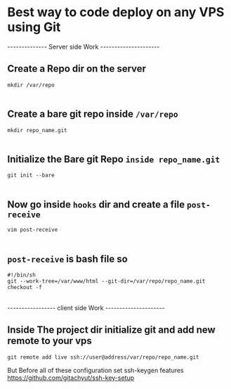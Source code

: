 # Best way to code deploy on any VPS using Git<br>
-------------- Server side Work --------------------- <br>

## Create a Repo dir on the server <br>
`mkdir /var/repo` <br>
<br>
## Create a bare git repo inside `/var/repo` <br>
`mkdir repo_name.git`<br>
<br>
## Initialize the Bare git Repo `inside repo_name.git ` <br>
`git init --bare`<br>
<br>
## Now go inside  `hooks` dir and create a file `post-receive` <br>
`vim post-receive`<br>
<br>

## `post-receive` is bash file so  <br>
`#!/bin/sh`    
`git --work-tree=/var/www/html --git-dir=/var/repo/repo_name.git checkout -f`<br>
<br>

----------------- client side Work --------------------- <br>

## Inside The project dir initialize git and add new remote to your vps <br>
`git remote add live ssh://user@address/var/repo/repo_name.git`
<br>

But Before all of these configuration set ssh-keygen features https://github.com/gitachyut/ssh-key-setup
